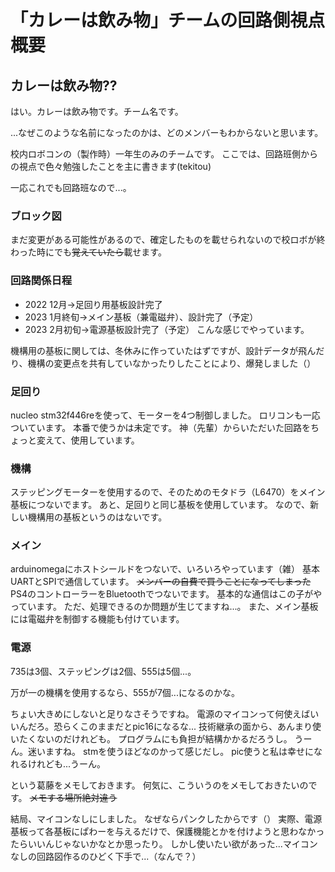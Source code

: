 # 「カレーは飲み物」チームの回路側視点概要
## カレーは飲み物??
はい。カレーは飲み物です。チーム名です。

...なぜこのような名前になったのかは、どのメンバーもわからないと思います。

校内ロボコンの（製作時）一年生のみのチームです。
ここでは、回路班側からの視点で色々勉強したことを主に書きます(tekitou)

一応これでも回路班なので...。

### ブロック図
まだ変更がある可能性があるので、確定したものを載せられないので校ロボが終わった時にでも~~覚えていたら~~載せます。

### 回路関係日程
- 2022 12月→足回り用基板設計完了
- 2023 1月終旬→メイン基板（兼電磁弁）、設計完了（予定）
- 2023 2月初旬→電源基板設計完了（予定）
こんな感じでやっています。

機構用の基板に関しては、冬休みに作っていたはずですが、設計データが飛んだり、機構の変更点を共有していなかったりしたことにより、爆発しました（）

### 足回り
nucleo stm32f446reを使って、モーターを4つ制御しました。
ロリコンも一応ついています。
本番で使うかは未定です。
神（先輩）からいただいた回路をちょっと変えて、使用しています。

### 機構
ステッピングモーターを使用するので、そのためのモタドラ（L6470）をメイン基板につないでます。
あと、足回りと同じ基板を使用しています。
なので、新しい機構用の基板というのはないです。

### メイン
arduinomegaにホストシールドをつないで、いろいろやっています（雑）
基本UARTとSPIで通信しています。
~~メンバーの自費で買うことになってしまった~~PS4のコントローラーをBluetoothでつないでます。
基本的な通信はこの子がやっています。
ただ、処理できるのか問題が生じてますね...。
また、メイン基板には電磁弁を制御する機能も付けています。

### 電源
735は3個、ステッピングは2個、555は5個...。

万が一の機構を使用するなら、555が7個...になるのかな。

ちょい大きめにしないと足りなさそうですね。
電源のマイコンって何使えばいいんだろ。恐らくこのままだとpic16になるな...
技術継承の面から、あんまり使いたくないのだけれども。
プログラムにも負担が結構かかるだろうし。
うーん。迷いますね。
stmを使うほどなのかって感じだし。
pic使うと私は幸せになれるけれども...うーん。

という葛藤をメモしておきます。
何気に、こういうのをメモしておきたいのです。
~~メモする場所絶対違う~~

結局、マイコンなしにしました。
なぜならパンクしたからです（）
実際、電源基板って各基板にぱわーを与えるだけで、保護機能とかを付けようと思わなかったらいいんじゃないかなとか思ったり。
しかし使いたい欲があった...マイコンなしの回路図作るのひどく下手で...（なんで？）


### 
